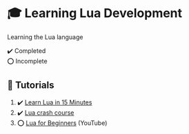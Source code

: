 # :mortar_board: Learning Lua Development

Learning the Lua language

:heavy_check_mark: Completed  
:o: Incomplete

## :beginner: Tutorials

1. :heavy_check_mark: [Learn Lua in 15 Minutes](http://tylerneylon.com/a/learn-lua/)
2. :heavy_check_mark: [Lua crash course](https://www.coppeliarobotics.com/helpFiles/en/luaCrashCourse.htm)
3. :o: [Lua for Beginners](https://www.youtube.com/playlist?list=PL9URkxPt-PndpZlw8m_NHh0vUBU5J-BRF) (YouTube)
